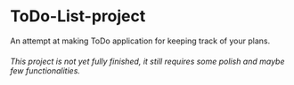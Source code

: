 # ToDo-List-project

An attempt at making ToDo application for keeping track of your plans.

###### This project is not yet fully finished, it still requires some polish and maybe few functionalities.
